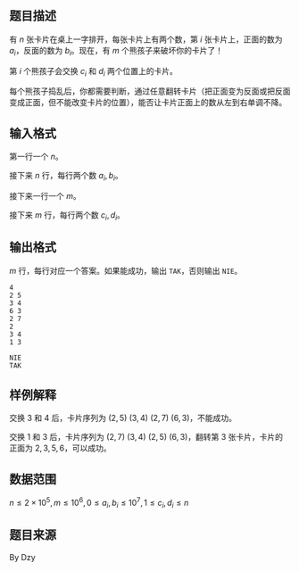 ## 题目描述

有 $n$ 张卡片在桌上一字排开，每张卡片上有两个数，第 $i$ 张卡片上，正面的数为 $a_i$，反面的数为 $b_i$。现在，有 $m$ 个熊孩子来破坏你的卡片了！

第 $i$ 个熊孩子会交换 $c_i$ 和 $d_i$ 两个位置上的卡片。

每个熊孩子捣乱后，你都需要判断，通过任意翻转卡片（把正面变为反面或把反面变成正面，但不能改变卡片的位置），能否让卡片正面上的数从左到右单调不降。

## 输入格式

第一行一个 $n$。

接下来 $n$ 行，每行两个数 $a_i,b_i$。

接下来一行一个 $m$。

接下来 $m$ 行，每行两个数 $c_i,d_i$。

## 输出格式

$m$ 行，每行对应一个答案。如果能成功，输出 `TAK`，否则输出 `NIE`。

```input1
4
2 5
3 4
6 3
2 7
2
3 4
1 3
```
```output1
NIE
TAK
```

## 样例解释

交换 $3$ 和 $4$ 后，卡片序列为 $(2,5)~(3,4)~(2,7)~(6,3)$，不能成功。

交换 $1$ 和 $3$ 后，卡片序列为 $(2,7)~(3,4)~(2,5)~(6,3)$，翻转第 $3$ 张卡片，卡片的正面为 $2,3,5,6$，可以成功。

## 数据范围

$n \le 2 \times 10^5, m \le 10 ^ 6, 0 \le a_i,b_i \le 10^7, 1 \le c_i,d_i \le n$

## 题目来源

By Dzy
